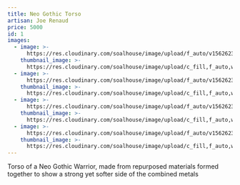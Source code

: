 ```yaml
---
title: Neo Gothic Torso
artisan: Joe Renaud
price: 5000
id: 1
images:
  - image: >-
      https://res.cloudinary.com/soalhouse/image/upload/f_auto/v1562623205/Gallery/ngt1_dkqrmt.jpg
    thumbnail_image: >-
      https://res.cloudinary.com/soalhouse/image/upload/c_fill,f_auto,w_150/v1562623205/Gallery/ngt1_dkqrmt.jpg
  - image: >-
      https://res.cloudinary.com/soalhouse/image/upload/f_auto/v1562623205/Gallery/ngt2_ud3qsn.jpg
    thumbnail_image: >-
      https://res.cloudinary.com/soalhouse/image/upload/c_fill,f_auto,w_150/v1562623205/Gallery/ngt2_ud3qsn.jpg
  - image: >-
      https://res.cloudinary.com/soalhouse/image/upload/f_auto/v1562623204/Gallery/ngt3_zdncyv.jpg
    thumbnail_image: >-
      https://res.cloudinary.com/soalhouse/image/upload/c_fill,f_auto,w_150/v1562623204/Gallery/ngt3_zdncyv.jpg
  - image: >-
      https://res.cloudinary.com/soalhouse/image/upload/f_auto/v1562623201/Gallery/ngt4_qrtfqf.jpg
    thumbnail_image: >-
      https://res.cloudinary.com/soalhouse/image/upload/c_fill,f_auto,w_150/v1562623201/Gallery/ngt4_qrtfqf.jpg
---
```

Torso of a Neo Gothic Warrior, made from repurposed materials formed together to show a strong yet softer side of the combined metals

